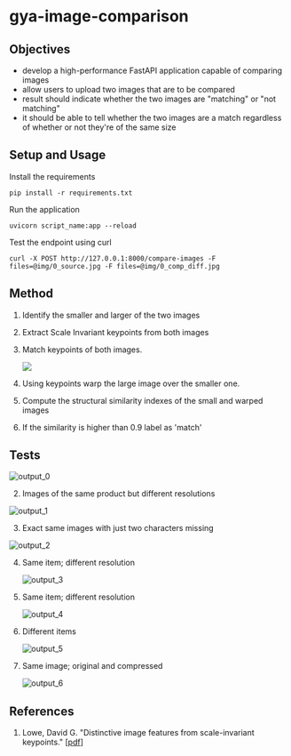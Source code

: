 # gya-image-comparison



## Objectives

- develop a high-performance FastAPI application capable of comparing images
- allow users to upload two images that are to be compared
- result should indicate whether the two images are "matching" or "not matching"
- it should be able to tell whether the two images are a match regardless of whether or not they're of the same size



## Setup and Usage

Install the requirements

`pip install -r requirements.txt`

Run the application

`uvicorn script_name:app --reload`

Test the endpoint using curl

`curl -X POST http://127.0.0.1:8000/compare-images -F files=@img/0_source.jpg -F files=@img/0_comp_diff.jpg`



## Method
1. Identify the smaller and larger of the two images

2. Extract Scale Invariant keypoints from both images

3. Match keypoints of both images.

   ![](D:\gya-image-comparasion\similarity_orignal_1.png)

4. Using keypoints warp the large image over the smaller one.

5. Compute the structural similarity indexes of the small and warped images

6. If the similarity is higher than 0.9 label as 'match'

   

## Tests

![output_0](D:\gya-image-comparison\output_0.png)

2. Images of the same product but different resolutions

![output_1](D:\gya-image-comparison\output_1.png)

3. Exact same images with just two characters missing

![output_2](D:\gya-image-comparison\output_2.png)

4. Same item; different resolution

   ![output_3](D:\gya-image-comparison\output_3.png)

5. Same item; different resolution

   ![output_4](D:\gya-image-comparison\output_4.png)

6. Different items

   ![output_5](D:\gya-image-comparison\output_5.png)

7. Same image; original and compressed

   ![output_6](D:\gya-image-comparison\output_6.png)

## References

1. Lowe, David G. "Distinctive image features from scale-invariant keypoints." [[pdf](https://www.cs.ubc.ca/~lowe/papers/ijcv04.pdf)]
